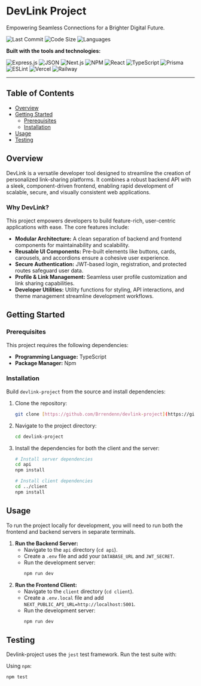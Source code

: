# DevLink Project

Empowering Seamless Connections for a Brighter Digital Future.

![Last Commit](https://img.shields.io/github/last-commit/Brrendenn/devlink-project?style=for-the-badge)
![Code Size](https://img.shields.io/github/languages/code-size/Brrendenn/devlink-project?style=for-the-badge)
![Languages](https://img.shields.io/github/languages/count/Brrendenn/devlink-project?style=for-the-badge)

**Built with the tools and technologies:**

![Express.js](https://img.shields.io/badge/express.js-%23404d59.svg?style=for-the-badge&logo=express&logoColor=white)
![JSON](https://img.shields.io/badge/json-5E5C5C?style=for-the-badge&logo=json)
![Next.js](https://img.shields.io/badge/Next-black?style=for-the-badge&logo=next.js&logoColor=white)
![NPM](https://img.shields.io/badge/NPM-%23CB3837.svg?style=for-the-badge&logo=npm&logoColor=white)
![React](https://img.shields.io/badge/react-%2320232a.svg?style=for-the-badge&logo=react&logoColor=%2361DAFB)
![TypeScript](https://img.shields.io/badge/typescript-%23007ACC.svg?style=for-the-badge&logo=typescript&logoColor=white)
![Prisma](https://img.shields.io/badge/Prisma-3982CE?style=for-the-badge&logo=Prisma&logoColor=white)
![ESLint](https://img.shields.io/badge/ESLint-4B3263?style=for-the-badge&logo=eslint&logoColor=white)
![Vercel](https://img.shields.io/badge/Vercel-000000?style=for-the-badge&logo=vercel&logoColor=white)
![Railway](https://img.shields.io/badge/Railway-121012?style=for-the-badge&logo=railway&logoColor=white)

---

## Table of Contents

- [Overview](#overview)
- [Getting Started](#getting-started)
  - [Prerequisites](#prerequisites)
  - [Installation](#installation)
- [Usage](#usage)
- [Testing](#testing)

## Overview

DevLink is a versatile developer tool designed to streamline the creation of personalized link-sharing platforms. It combines a robust backend API with a sleek, component-driven frontend, enabling rapid development of scalable, secure, and visually consistent web applications.

### Why DevLink?

This project empowers developers to build feature-rich, user-centric applications with ease. The core features include:

- **Modular Architecture:** A clean separation of backend and frontend components for maintainability and scalability.
- **Reusable UI Components:** Pre-built elements like buttons, cards, carousels, and accordions ensure a cohesive user experience.
- **Secure Authentication:** JWT-based login, registration, and protected routes safeguard user data.
- **Profile & Link Management:** Seamless user profile customization and link sharing capabilities.
- **Developer Utilities:** Utility functions for styling, API interactions, and theme management streamline development workflows.

## Getting Started

### Prerequisites

This project requires the following dependencies:

* **Programming Language:** TypeScript
* **Package Manager:** Npm

### Installation

Build `devlink-project` from the source and install dependencies:

1.  Clone the repository:
    ```bash
    git clone [https://github.com/Brrendenn/devlink-project](https://github.com/Brrendenn/devlink-project)
    ```
2.  Navigate to the project directory:
    ```bash
    cd devlink-project
    ```
3.  Install the dependencies for both the client and the server:
    ```bash
    # Install server dependencies
    cd api 
    npm install

    # Install client dependencies
    cd ../client
    npm install
    ```

## Usage

To run the project locally for development, you will need to run both the frontend and backend servers in separate terminals.

1.  **Run the Backend Server:**
    * Navigate to the `api` directory (`cd api`).
    * Create a `.env` file and add your `DATABASE_URL` and `JWT_SECRET`.
    * Run the development server:
        ```bash
        npm run dev
        ```
2.  **Run the Frontend Client:**
    * Navigate to the `client` directory (`cd client`).
    * Create a `.env.local` file and add `NEXT_PUBLIC_API_URL=http://localhost:5001`.
    * Run the development server:
        ```bash
        npm run dev
        ```

## Testing

Devlink-project uses the `jest` test framework. Run the test suite with:

Using `npm`:
```bash
npm test
